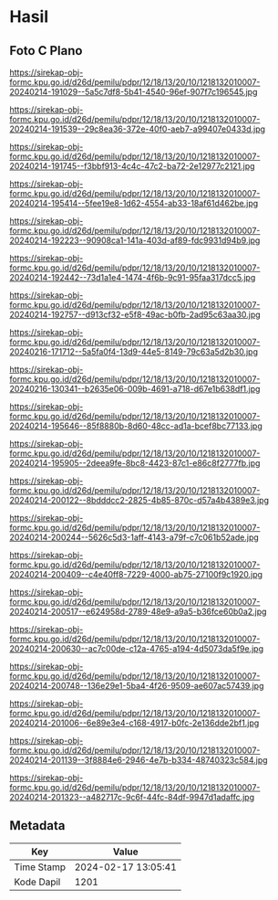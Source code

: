 # Hasil

## Foto C Plano

https://sirekap-obj-formc.kpu.go.id/d26d/pemilu/pdpr/12/18/13/20/10/1218132010007-20240214-191029--5a5c7df8-5b41-4540-96ef-907f7c196545.jpg

https://sirekap-obj-formc.kpu.go.id/d26d/pemilu/pdpr/12/18/13/20/10/1218132010007-20240214-191539--29c8ea36-372e-40f0-aeb7-a99407e0433d.jpg

https://sirekap-obj-formc.kpu.go.id/d26d/pemilu/pdpr/12/18/13/20/10/1218132010007-20240214-191745--f3bbf913-4c4c-47c2-ba72-2e12977c2121.jpg

https://sirekap-obj-formc.kpu.go.id/d26d/pemilu/pdpr/12/18/13/20/10/1218132010007-20240214-195414--5fee19e8-1d62-4554-ab33-18af61d462be.jpg

https://sirekap-obj-formc.kpu.go.id/d26d/pemilu/pdpr/12/18/13/20/10/1218132010007-20240214-192223--90908ca1-141a-403d-af89-fdc9931d94b9.jpg

https://sirekap-obj-formc.kpu.go.id/d26d/pemilu/pdpr/12/18/13/20/10/1218132010007-20240214-192442--73d1a1e4-1474-4f6b-9c91-95faa317dcc5.jpg

https://sirekap-obj-formc.kpu.go.id/d26d/pemilu/pdpr/12/18/13/20/10/1218132010007-20240214-192757--d913cf32-e5f8-49ac-b0fb-2ad95c63aa30.jpg

https://sirekap-obj-formc.kpu.go.id/d26d/pemilu/pdpr/12/18/13/20/10/1218132010007-20240216-171712--5a5fa0f4-13d9-44e5-8149-79c63a5d2b30.jpg

https://sirekap-obj-formc.kpu.go.id/d26d/pemilu/pdpr/12/18/13/20/10/1218132010007-20240216-130341--b2635e06-009b-4691-a718-d67e1b638df1.jpg

https://sirekap-obj-formc.kpu.go.id/d26d/pemilu/pdpr/12/18/13/20/10/1218132010007-20240214-195646--85f8880b-8d60-48cc-ad1a-bcef8bc77133.jpg

https://sirekap-obj-formc.kpu.go.id/d26d/pemilu/pdpr/12/18/13/20/10/1218132010007-20240214-195905--2deea9fe-8bc8-4423-87c1-e86c8f2777fb.jpg

https://sirekap-obj-formc.kpu.go.id/d26d/pemilu/pdpr/12/18/13/20/10/1218132010007-20240214-200122--8bdddcc2-2825-4b85-870c-d57a4b4389e3.jpg

https://sirekap-obj-formc.kpu.go.id/d26d/pemilu/pdpr/12/18/13/20/10/1218132010007-20240214-200244--5626c5d3-1aff-4143-a79f-c7c061b52ade.jpg

https://sirekap-obj-formc.kpu.go.id/d26d/pemilu/pdpr/12/18/13/20/10/1218132010007-20240214-200409--c4e40ff8-7229-4000-ab75-27100f9c1920.jpg

https://sirekap-obj-formc.kpu.go.id/d26d/pemilu/pdpr/12/18/13/20/10/1218132010007-20240214-200517--e624958d-2789-48e9-a9a5-b36fce60b0a2.jpg

https://sirekap-obj-formc.kpu.go.id/d26d/pemilu/pdpr/12/18/13/20/10/1218132010007-20240214-200630--ac7c00de-c12a-4765-a194-4d5073da5f9e.jpg

https://sirekap-obj-formc.kpu.go.id/d26d/pemilu/pdpr/12/18/13/20/10/1218132010007-20240214-200748--136e29e1-5ba4-4f26-9509-ae607ac57439.jpg

https://sirekap-obj-formc.kpu.go.id/d26d/pemilu/pdpr/12/18/13/20/10/1218132010007-20240214-201006--6e89e3e4-c168-4917-b0fc-2e136dde2bf1.jpg

https://sirekap-obj-formc.kpu.go.id/d26d/pemilu/pdpr/12/18/13/20/10/1218132010007-20240214-201139--3f8884e6-2946-4e7b-b334-48740323c584.jpg

https://sirekap-obj-formc.kpu.go.id/d26d/pemilu/pdpr/12/18/13/20/10/1218132010007-20240214-201323--a482717c-9c6f-44fc-84df-9947d1adaffc.jpg


## Metadata

| Key        | Value               |
| ---------- | ------------------- |
| Time Stamp | 2024-02-17 13:05:41 |
| Kode Dapil | 1201                |



